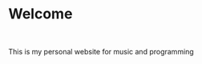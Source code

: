 <!DOCTYPE html>

<html>
<head>
    <title>
        Miles Acquaviva
    </title>
</head>

<body>
    <h1>
      Welcome
    </h1>
    <br>
    <p>
        This is my personal website for music and programming
    </p>
</body>
</html>
